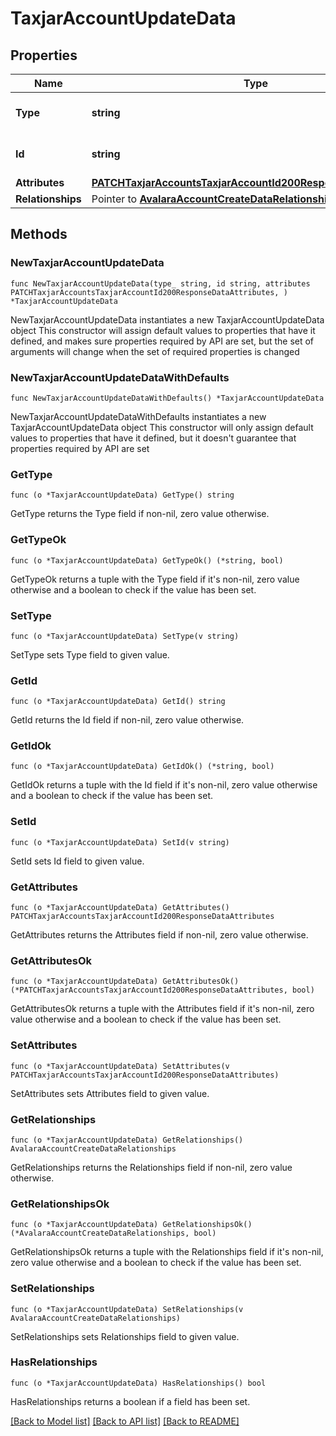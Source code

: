 # TaxjarAccountUpdateData

## Properties

Name | Type | Description | Notes
------------ | ------------- | ------------- | -------------
**Type** | **string** | The resource&#39;s type | 
**Id** | **string** | The resource&#39;s id | 
**Attributes** | [**PATCHTaxjarAccountsTaxjarAccountId200ResponseDataAttributes**](PATCHTaxjarAccountsTaxjarAccountId200ResponseDataAttributes.md) |  | 
**Relationships** | Pointer to [**AvalaraAccountCreateDataRelationships**](AvalaraAccountCreateDataRelationships.md) |  | [optional] 

## Methods

### NewTaxjarAccountUpdateData

`func NewTaxjarAccountUpdateData(type_ string, id string, attributes PATCHTaxjarAccountsTaxjarAccountId200ResponseDataAttributes, ) *TaxjarAccountUpdateData`

NewTaxjarAccountUpdateData instantiates a new TaxjarAccountUpdateData object
This constructor will assign default values to properties that have it defined,
and makes sure properties required by API are set, but the set of arguments
will change when the set of required properties is changed

### NewTaxjarAccountUpdateDataWithDefaults

`func NewTaxjarAccountUpdateDataWithDefaults() *TaxjarAccountUpdateData`

NewTaxjarAccountUpdateDataWithDefaults instantiates a new TaxjarAccountUpdateData object
This constructor will only assign default values to properties that have it defined,
but it doesn't guarantee that properties required by API are set

### GetType

`func (o *TaxjarAccountUpdateData) GetType() string`

GetType returns the Type field if non-nil, zero value otherwise.

### GetTypeOk

`func (o *TaxjarAccountUpdateData) GetTypeOk() (*string, bool)`

GetTypeOk returns a tuple with the Type field if it's non-nil, zero value otherwise
and a boolean to check if the value has been set.

### SetType

`func (o *TaxjarAccountUpdateData) SetType(v string)`

SetType sets Type field to given value.


### GetId

`func (o *TaxjarAccountUpdateData) GetId() string`

GetId returns the Id field if non-nil, zero value otherwise.

### GetIdOk

`func (o *TaxjarAccountUpdateData) GetIdOk() (*string, bool)`

GetIdOk returns a tuple with the Id field if it's non-nil, zero value otherwise
and a boolean to check if the value has been set.

### SetId

`func (o *TaxjarAccountUpdateData) SetId(v string)`

SetId sets Id field to given value.


### GetAttributes

`func (o *TaxjarAccountUpdateData) GetAttributes() PATCHTaxjarAccountsTaxjarAccountId200ResponseDataAttributes`

GetAttributes returns the Attributes field if non-nil, zero value otherwise.

### GetAttributesOk

`func (o *TaxjarAccountUpdateData) GetAttributesOk() (*PATCHTaxjarAccountsTaxjarAccountId200ResponseDataAttributes, bool)`

GetAttributesOk returns a tuple with the Attributes field if it's non-nil, zero value otherwise
and a boolean to check if the value has been set.

### SetAttributes

`func (o *TaxjarAccountUpdateData) SetAttributes(v PATCHTaxjarAccountsTaxjarAccountId200ResponseDataAttributes)`

SetAttributes sets Attributes field to given value.


### GetRelationships

`func (o *TaxjarAccountUpdateData) GetRelationships() AvalaraAccountCreateDataRelationships`

GetRelationships returns the Relationships field if non-nil, zero value otherwise.

### GetRelationshipsOk

`func (o *TaxjarAccountUpdateData) GetRelationshipsOk() (*AvalaraAccountCreateDataRelationships, bool)`

GetRelationshipsOk returns a tuple with the Relationships field if it's non-nil, zero value otherwise
and a boolean to check if the value has been set.

### SetRelationships

`func (o *TaxjarAccountUpdateData) SetRelationships(v AvalaraAccountCreateDataRelationships)`

SetRelationships sets Relationships field to given value.

### HasRelationships

`func (o *TaxjarAccountUpdateData) HasRelationships() bool`

HasRelationships returns a boolean if a field has been set.


[[Back to Model list]](../README.md#documentation-for-models) [[Back to API list]](../README.md#documentation-for-api-endpoints) [[Back to README]](../README.md)


